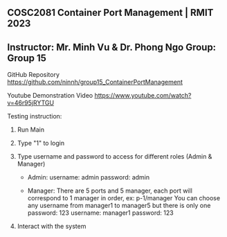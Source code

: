 COSC2081 Container Port Management | RMIT 2023
-----------------------------------------------
Instructor: Mr. Minh Vu & Dr. Phong Ngo
Group: Group 15
-----------------------------------------------
GitHub Repository
https://github.com/ninnh/group15_ContainerPortManagement

Youtube Demonstration Video
https://www.youtube.com/watch?v=46r95jRYTGU

Testing instruction:
1. Run Main
2. Type "1" to login
3. Type username and password to access for different roles (Admin & Manager)
   
   - Admin:
     username: admin
     password: admin
     
   - Manager:
     There are 5 ports and 5 manager, each port will correspond to 1 manager in order, ex: p-1/manager
     You can choose any username from manager1 to manager5 but there is only one password: 123
     username: manager1
     password: 123
     
4. Interact with the system
